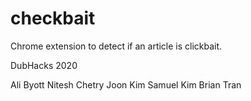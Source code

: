 # checkbait
Chrome extension to detect if an article is clickbait.

DubHacks 2020

Ali Byott
Nitesh Chetry
Joon Kim
Samuel Kim
Brian Tran
